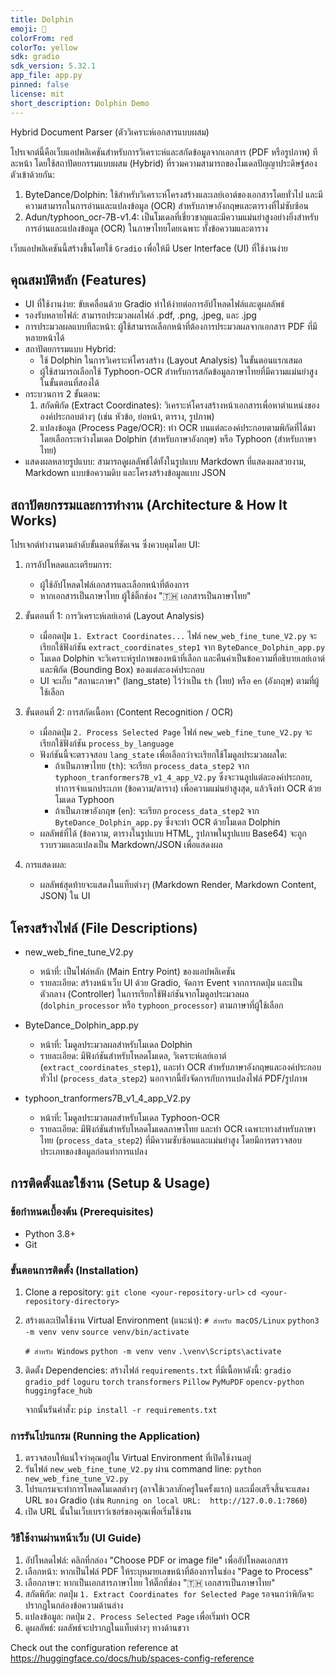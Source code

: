 ```yaml
---
title: Dolphin
emoji: 🦀
colorFrom: red
colorTo: yellow
sdk: gradio
sdk_version: 5.32.1
app_file: app.py
pinned: false
license: mit
short_description: Dolphin Demo
---
```


Hybrid Document Parser (ตัววิเคราะห์เอกสารแบบผสม)

โปรเจกต์นี้คือเว็บแอปพลิเคชันสำหรับการวิเคราะห์และสกัดข้อมูลจากเอกสาร (PDF หรือรูปภาพ) ทีละหน้า โดยใช้สถาปัตยกรรมแบบผสม (Hybrid) ที่รวมความสามารถของโมเดลปัญญาประดิษฐ์สองตัวเข้าด้วยกัน:

1.  ByteDance/Dolphin: ใช้สำหรับวิเคราะห์โครงสร้างและเลย์เอาต์ของเอกสารโดยทั่วไป และมีความสามารถในการอ่านและแปลงข้อมูล (OCR) สำหรับภาษาอังกฤษและตารางที่ไม่ซับซ้อน
2.  Adun/typhoon_ocr-7B-v1.4: เป็นโมเดลที่เชี่ยวชาญและมีความแม่นยำสูงอย่างยิ่งสำหรับการอ่านและแปลงข้อมูล (OCR) ในภาษาไทยโดยเฉพาะ ทั้งข้อความและตาราง

เว็บแอปพลิเคชันนี้สร้างขึ้นโดยใช้ `Gradio` เพื่อให้มี User Interface (UI) ที่ใช้งานง่าย

## คุณสมบัติหลัก (Features)

* UI ที่ใช้งานง่าย: ขับเคลื่อนด้วย Gradio ทำให้ง่ายต่อการอัปโหลดไฟล์และดูผลลัพธ์
* รองรับหลายไฟล์: สามารถประมวลผลไฟล์ .pdf, .png, .jpeg, และ .jpg
* การประมวลผลแบบทีละหน้า: ผู้ใช้สามารถเลือกหน้าที่ต้องการประมวลผลจากเอกสาร PDF ที่มีหลายหน้าได้
* สถาปัตยกรรมแบบ Hybrid:
    * ใช้ Dolphin ในการวิเคราะห์โครงสร้าง (Layout Analysis) ในขั้นตอนแรกเสมอ
    * ผู้ใช้สามารถเลือกใช้ Typhoon-OCR สำหรับการสกัดข้อมูลภาษาไทยที่มีความแม่นยำสูงในขั้นตอนที่สองได้
* กระบวนการ 2 ขั้นตอน:
    1.  สกัดพิกัด (Extract Coordinates): วิเคราะห์โครงสร้างหน้าเอกสารเพื่อหาตำแหน่งขององค์ประกอบต่างๆ (เช่น หัวข้อ, ย่อหน้า, ตาราง, รูปภาพ)
    2.  แปลงข้อมูล (Process Page/OCR): ทำ OCR บนแต่ละองค์ประกอบตามพิกัดที่ได้มา โดยเลือกระหว่างโมเดล Dolphin (สำหรับภาษาอังกฤษ) หรือ Typhoon (สำหรับภาษาไทย)
* แสดงผลหลายรูปแบบ: สามารถดูผลลัพธ์ได้ทั้งในรูปแบบ Markdown ที่แสดงผลสวยงาม, Markdown แบบข้อความดิบ และโครงสร้างข้อมูลแบบ JSON

## สถาปัตยกรรมและการทำงาน (Architecture & How It Works)

โปรเจกต์ทำงานตามลำดับขั้นตอนที่ชัดเจน ซึ่งควบคุมโดย UI:

1.  การอัปโหลดและเตรียมการ:
    * ผู้ใช้อัปโหลดไฟล์เอกสารและเลือกหน้าที่ต้องการ
    * หากเอกสารเป็นภาษาไทย ผู้ใช้ติ๊กช่อง "🇹🇭 เอกสารเป็นภาษาไทย"

2.  ขั้นตอนที่ 1: การวิเคราะห์เลย์เอาต์ (Layout Analysis)
    * เมื่อกดปุ่ม `1. Extract Coordinates...` ไฟล์ `new_web_fine_tune_V2.py` จะเรียกใช้ฟังก์ชัน `extract_coordinates_step1` จาก `ByteDance_Dolphin_app.py`
    * โมเดล Dolphin จะวิเคราะห์รูปภาพของหน้าที่เลือก และคืนค่าเป็นข้อความที่อธิบายเลย์เอาต์และพิกัด (Bounding Box) ของแต่ละองค์ประกอบ
    * UI จะเก็บ "สถานะภาษา" (lang_state) ไว้ว่าเป็น `th` (ไทย) หรือ `en` (อังกฤษ) ตามที่ผู้ใช้เลือก

3.  ขั้นตอนที่ 2: การสกัดเนื้อหา (Content Recognition / OCR)
    * เมื่อกดปุ่ม `2. Process Selected Page` ไฟล์ `new_web_fine_tune_V2.py` จะเรียกใช้ฟังก์ชัน `process_by_language`
    * ฟังก์ชันนี้จะตรวจสอบ `lang_state` เพื่อเลือกว่าจะเรียกใช้โมดูลประมวลผลใด:
        * ถ้าเป็นภาษาไทย (`th`): จะเรียก `process_data_step2` จาก `typhoon_tranformers7B_v1_4_app_V2.py` ซึ่งจะวนลูปแต่ละองค์ประกอบ, ทำการจำแนกประเภท (ข้อความ/ตาราง) เพื่อความแม่นยำสูงสุด, แล้วจึงทำ OCR ด้วยโมเดล Typhoon
        * ถ้าเป็นภาษาอังกฤษ (`en`): จะเรียก `process_data_step2` จาก `ByteDance_Dolphin_app.py` ซึ่งจะทำ OCR ด้วยโมเดล Dolphin
    * ผลลัพธ์ที่ได้ (ข้อความ, ตารางในรูปแบบ HTML, รูปภาพในรูปแบบ Base64) จะถูกรวบรวมและแปลงเป็น Markdown/JSON เพื่อแสดงผล

4.  การแสดงผล:
    * ผลลัพธ์สุดท้ายจะแสดงในแท็บต่างๆ (Markdown Render, Markdown Content, JSON) ใน UI

## โครงสร้างไฟล์ (File Descriptions)

* new_web_fine_tune_V2.py
    * หน้าที่: เป็นไฟล์หลัก (Main Entry Point) ของแอปพลิเคชัน
    * รายละเอียด: สร้างหน้าเว็บ UI ด้วย Gradio, จัดการ Event จากการกดปุ่ม และเป็นตัวกลาง (Controller) ในการเรียกใช้ฟังก์ชันจากโมดูลประมวลผล (`dolphin_processor` หรือ `typhoon_processor`) ตามภาษาที่ผู้ใช้เลือก

* ByteDance_Dolphin_app.py
    * หน้าที่: โมดูลประมวลผลสำหรับโมเดล Dolphin
    * รายละเอียด: มีฟังก์ชันสำหรับโหลดโมเดล, วิเคราะห์เลย์เอาต์ (`extract_coordinates_step1`), และทำ OCR สำหรับภาษาอังกฤษและองค์ประกอบทั่วไป (`process_data_step2`) นอกจากนี้ยังจัดการกับการแปลงไฟล์ PDF/รูปภาพ

* typhoon_tranformers7B_v1_4_app_V2.py
    * หน้าที่: โมดูลประมวลผลสำหรับโมเดล Typhoon-OCR
    * รายละเอียด: มีฟังก์ชันสำหรับโหลดโมเดลภาษาไทย และทำ OCR เฉพาะทางสำหรับภาษาไทย (`process_data_step2`) ที่มีความซับซ้อนและแม่นยำสูง โดยมีการตรวจสอบประเภทของข้อมูลก่อนทำการแปลง

## การติดตั้งและใช้งาน (Setup & Usage)

### ข้อกำหนดเบื้องต้น (Prerequisites)

* Python 3.8+
* Git

### ขั้นตอนการติดตั้ง (Installation)

1.  Clone a repository:
    `git clone <your-repository-url>`
    `cd <your-repository-directory>`

2.  สร้างและเปิดใช้งาน Virtual Environment (แนะนำ):
    `# สำหรับ macOS/Linux`
    `python3 -m venv venv`
    `source venv/bin/activate`

    `# สำหรับ Windows`
    `python -m venv venv`
    `.\venv\Scripts\activate`

3.  ติดตั้ง Dependencies:
    สร้างไฟล์ `requirements.txt` ที่มีเนื้อหาดังนี้:
    `gradio`
    `gradio_pdf`
    `loguru`
    `torch`
    `transformers`
    `Pillow`
    `PyMuPDF`
    `opencv-python`
    `huggingface_hub`
    
    จากนั้นรันคำสั่ง:
    `pip install -r requirements.txt`

### การรันโปรแกรม (Running the Application)

1.  ตรวจสอบให้แน่ใจว่าคุณอยู่ใน Virtual Environment ที่เปิดใช้งานอยู่
2.  รันไฟล์ `new_web_fine_tune_V2.py` ผ่าน command line:
    `python new_web_fine_tune_V2.py`
3.  โปรแกรมจะทำการโหลดโมเดลต่างๆ (อาจใช้เวลาสักครู่ในครั้งแรก) และเมื่อเสร็จสิ้นจะแสดง URL ของ Gradio (เช่น `Running on local URL:  http://127.0.0.1:7860`)
4.  เปิด URL นั้นในเว็บเบราว์เซอร์ของคุณเพื่อเริ่มใช้งาน

### วิธีใช้งานผ่านหน้าเว็บ (UI Guide)

1.  อัปโหลดไฟล์: คลิกที่กล่อง "Choose PDF or image file" เพื่ออัปโหลดเอกสาร
2.  เลือกหน้า: หากเป็นไฟล์ PDF ให้ระบุหมายเลขหน้าที่ต้องการในช่อง "Page to Process"
3.  เลือกภาษา: หากเป็นเอกสารภาษาไทย ให้ติ๊กที่ช่อง "🇹🇭 เอกสารเป็นภาษาไทย"
4.  สกัดพิกัด: กดปุ่ม `1. Extract Coordinates for Selected Page` รอจนกว่าพิกัดจะปรากฏในกล่องข้อความด้านล่าง
5.  แปลงข้อมูล: กดปุ่ม `2. Process Selected Page` เพื่อเริ่มทำ OCR
6.  ดูผลลัพธ์: ผลลัพธ์จะปรากฏในแท็บต่างๆ ทางด้านขวา

Check out the configuration reference at https://huggingface.co/docs/hub/spaces-config-reference

